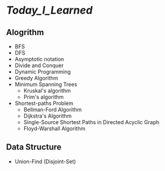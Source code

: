 # ***Today_I_Learned***
## Alogrithm
* BFS
* DFS
* Asymptotic notation
* Divide and Conquer
* Dynamic Programming
* Greedy Algorithm
* Minimum Spanning Trees
    * Kruskal's algorithm
    * Prim's algorithm
* Shortest-paths Problem
    * Bellman-Ford Algorithm
    * Dijkstra's Algorithm
    * Single-Source Shortest Paths in Directed Acyclic Graph
    * Floyd-Warshall Algorithm
## Data Structure
* Union-Find (Disjoint-Set)